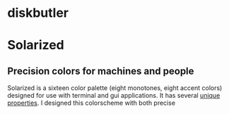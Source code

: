 # diskbutler

Solarized
=========

## Precision colors for machines and people

Solarized is a sixteen color palette (eight monotones, eight accent colors)
designed for use with terminal and gui applications. It has several [unique
properties](#features). I designed this colorscheme with both precise
